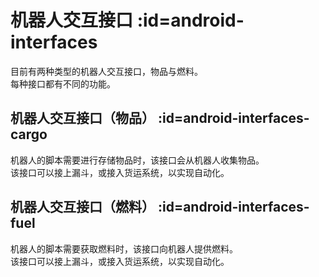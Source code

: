 # 机器人交互接口 :id=android-interfaces

目前有两种类型的机器人交互接口，物品与燃料。  
每种接口都有不同的功能。

## 机器人交互接口（物品） :id=android-interfaces-cargo

机器人的脚本需要进行存储物品时，该接口会从机器人收集物品。  
该接口可以接上漏斗，或接入货运系统，以实现自动化。

## 机器人交互接口（燃料） :id=android-interfaces-fuel

机器人的脚本需要获取燃料时，该接口向机器人提供燃料。  
该接口可以接上漏斗，或接入货运系统，以实现自动化。
